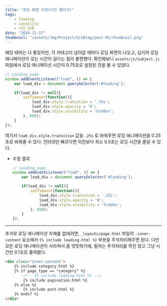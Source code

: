 ```yaml
---
title: "로딩 화면 수정(시간 줄이기)"
tags:
    - loading
    - satellite
    - 시간 단축
date: "2024-11-17"
thumbnail: "/assets/img/Project/GitBlog/post-05/thumbnail.png"
---
```


해당 테마는 다 좋았지만, 각 카테고리 넘어갈 때마다 로딩 화면이 나오고, 심지어 로딩 애니메이션이 갖는 시간이 길다는 점이 불편했다.
확인해보니 `assets/js/subject.js` 파일에서 로딩 애니메이션 시간이 0.75초로 설정된 것을 볼 수 있었다.
```javascript
// Loading page
window.addEventListener("load", () => {
    var load_div = document.querySelector('#loading');

    if(load_div != null){
        setTimeout(function(){
            load_div.style.transition = '.75s';
            load_div.style.opacity = '0';
            load_div.style.visibility = 'hidden';
        }, 800);
    }
});
```

여기서 `load_div.style.transition` 값을 `.25s` 로 바꿔주면 로딩 애니메이션을 0.25초로 바꿔줄 수 있다.
인터넷만 빠르다면 이전보다 최소 0.5초는 로딩 시간을 줄일 수 있다.

- 수정 결과
    ```javascript
    // Loading page
    window.addEventListener("load", () => {
        var load_div = document.querySelector('#loading');

        if(load_div != null){
            setTimeout(function(){
                load_div.style.transition = '.25s';
                load_div.style.opacity = '0';
                load_div.style.visibility = 'hidden';
            }, 800);
        }
    });
    ```

---

추가로 로딩 애니메이션 자체를 없애려면, `_layouts/page.html` 파일의 `.inner-content` 요소에서 `{% include loading.html %}` 부분을 주석처리해주면 된다.
다만 모든 로딩 애니메이션이 사라져서 좀 밋밋하기에, 필자는 주석처리를 하진 않고 그냥 시간만 0.1초로 줄여봤다.

```html
<div class="inner-content">
    {% include category.html %}
    {% if page_type == "category" %}
        <!-- {% include loading.html %} -->
        {% include pagination.html %}
    {% else %}
        {% include post.html %}
    {% endif %}
</div>
```